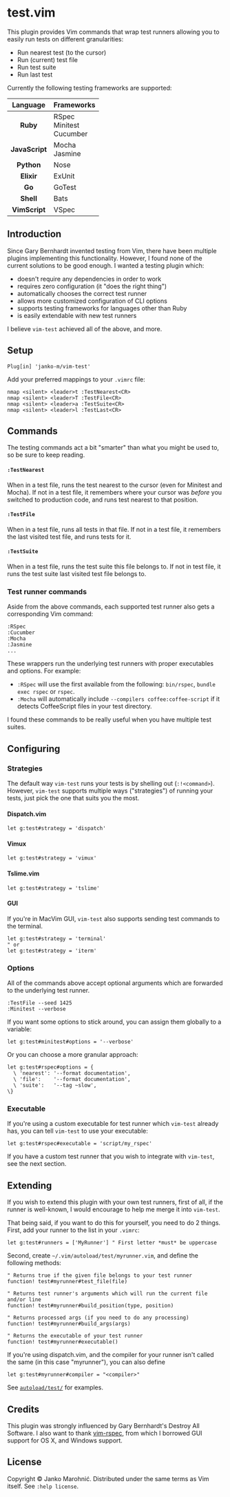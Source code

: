 # test.vim

This plugin provides Vim commands that wrap test runners allowing you to easily
run tests on different granularities:

* Run nearest test (to the cursor)
* Run (current) test file
* Run test suite
* Run last test

Currently the following testing frameworks are supported:

| Language       | Frameworks                    |
| :------------: | ----------------------------- |
| **Ruby**       | RSpec<br>Minitest<br>Cucumber |
| **JavaScript** | Mocha<br>Jasmine              |
| **Python**     | Nose                          |
| **Elixir**     | ExUnit                        |
| **Go**         | GoTest                        |
| **Shell**      | Bats                          |
| **VimScript**  | VSpec                         |

## Introduction

Since Gary Bernhardt invented testing from Vim, there have been multiple
plugins implementing this functionality. However, I found none of the current
solutions to be good enough. I wanted a testing plugin which:

* doesn't require any dependencies in order to work
* requires zero configuration (it "does the right thing")
* automatically chooses the correct test runner
* allows more customized configuration of CLI options
* supports testing frameworks for languages other than Ruby
* is easily extendable with new test runners

I believe `vim-test` achieved all of the above, and more.

## Setup

```vim
Plug[in] 'janko-m/vim-test'
```

Add your preferred mappings to your `.vimrc` file:

```vim
nmap <silent> <leader>t :TestNearest<CR>
nmap <silent> <leader>T :TestFile<CR>
nmap <silent> <leader>a :TestSuite<CR>
nmap <silent> <leader>l :TestLast<CR>
```

## Commands

The testing commands act a bit "smarter" than what you might be used to, so
be sure to keep reading.

#### `:TestNearest`

When in a test file, runs the test nearest to the cursor (even for Minitest and
Mocha). If not in a test file, it remembers where your cursor was *before* you
switched to production code, and runs test nearest to that position.

#### `:TestFile`

When in a test file, runs all tests in that file. If not in a test file, it
remembers the last visited test file, and runs tests for it.

#### `:TestSuite`

When in a test file, runs the test suite this file belongs to. If not in test
file, it runs the test suite last visited test file belongs to.

### Test runner commands

Aside from the above commands, each supported test runner also gets a
corresponding Vim command:

```
:RSpec
:Cucumber
:Mocha
:Jasmine
...
```

These wrappers run the underlying test runners with proper executables and
options. For example:

* `:RSpec` will use the first available from the following: `bin/rspec`,
  `bundle exec rspec` or `rspec`.
* `:Mocha` will automatically include `--compilers coffee:coffee-script` if it
  detects CoffeeScript files in your test directory.

I found these commands to be really useful when you have multiple test suites.

## Configuring

### Strategies

The default way `vim-test` runs your tests is by shelling out (`:!<command>`).
However, `vim-test` supports multiple ways ("strategies") of running your
tests, just pick the one that suits you the most.

#### Dispatch.vim

```vim
let g:test#strategy = 'dispatch'
```

#### Vimux

```vim
let g:test#strategy = 'vimux'
```

#### Tslime.vim

```vim
let g:test#strategy = 'tslime'
```

#### GUI

If you're in MacVim GUI, `vim-test` also supports sending test commands to the
terminal.

```vim
let g:test#strategy = 'terminal'
" or
let g:test#strategy = 'iterm'
```

### Options

All of the commands above accept optional arguments which are forwarded to the
underlying test runner.

```
:TestFile --seed 1425
:Minitest --verbose
```

If you want some options to stick around, you can assign them globally to a
variable:

```vim
let g:test#minitest#options = '--verbose'
```

Or you can choose a more granular approach:

```vim
let g:test#rspec#options = {
  \ 'nearest': '--format documentation',
  \ 'file':    '--format documentation',
  \ 'suite':   '--tag ~slow',
\}
```

### Executable

If you're using a custom executable for test runner which `vim-test` already
has, you can tell `vim-test` to use your executable:

```vim
let g:test#rspec#executable = 'script/my_rspec'
```

If you have a custom test runner that you wish to integrate with `vim-test`,
see the next section.

## Extending

If you wish to extend this plugin with your own test runners, first of all,
if the runner is well-known, I would encourage to help me merge it into
`vim-test`.

That being said, if you want to do this for yourself, you need to do 2 things.
First, add your runner to the list in your `.vimrc`:

```vim
let g:test#runners = ['MyRunner'] " First letter *must* be uppercase
```

Second, create `~/.vim/autoload/test/myrunner.vim`, and define the following
methods:

```vim
" Returns true if the given file belongs to your test runner
function! test#myrunner#test_file(file)

" Returns test runner's arguments which will run the current file and/or line
function! test#myrunner#build_position(type, position)

" Returns processed args (if you need to do any processing)
function! test#myrunner#build_args(args)

" Returns the executable of your test runner
function! test#myrunner#executable()
```

If you're using dispatch.vim, and the compiler for your runner isn't called
the same (in this case "myrunner"), you can also define

```vim
let g:test#myrunner#compiler = "<compiler>"
```

See [`autoload/test/`](/autoload/test) for examples.

## Credits

This plugin was strongly influenced by Gary Bernhardt's Destroy All Software.
I also want to thank [vim-rspec](https://github.com/thoughtbot/vim-rspec), from
which I borrowed GUI support for OS X, and Windows support.

## License

Copyright © Janko Marohnić. Distributed under the same terms as Vim itself. See
`:help license`.
